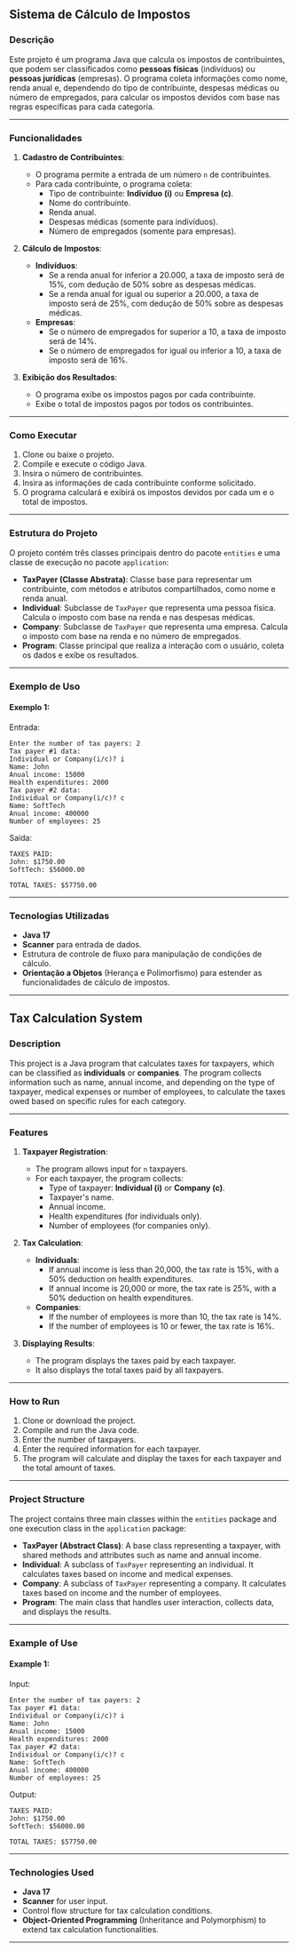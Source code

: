 
## Sistema de Cálculo de Impostos

### Descrição

Este projeto é um programa Java que calcula os impostos de contribuintes, que podem ser classificados como **pessoas físicas** (indivíduos) ou **pessoas jurídicas** (empresas). O programa coleta informações como nome, renda anual e, dependendo do tipo de contribuinte, despesas médicas ou número de empregados, para calcular os impostos devidos com base nas regras específicas para cada categoria.

---

### Funcionalidades

1. **Cadastro de Contribuintes**:
   - O programa permite a entrada de um número `n` de contribuintes.
   - Para cada contribuinte, o programa coleta:
     - Tipo de contribuinte: **Indivíduo (i)** ou **Empresa (c)**.
     - Nome do contribuinte.
     - Renda anual.
     - Despesas médicas (somente para indivíduos).
     - Número de empregados (somente para empresas).

2. **Cálculo de Impostos**:
   - **Indivíduos**:
     - Se a renda anual for inferior a 20.000, a taxa de imposto será de 15%, com dedução de 50% sobre as despesas médicas.
     - Se a renda anual for igual ou superior a 20.000, a taxa de imposto será de 25%, com dedução de 50% sobre as despesas médicas.
   - **Empresas**:
     - Se o número de empregados for superior a 10, a taxa de imposto será de 14%.
     - Se o número de empregados for igual ou inferior a 10, a taxa de imposto será de 16%.

3. **Exibição dos Resultados**:
   - O programa exibe os impostos pagos por cada contribuinte.
   - Exibe o total de impostos pagos por todos os contribuintes.

---

### Como Executar

1. Clone ou baixe o projeto.
2. Compile e execute o código Java.
3. Insira o número de contribuintes.
4. Insira as informações de cada contribuinte conforme solicitado.
5. O programa calculará e exibirá os impostos devidos por cada um e o total de impostos.

---

### Estrutura do Projeto

O projeto contém três classes principais dentro do pacote `entities` e uma classe de execução no pacote `application`:

- **TaxPayer (Classe Abstrata)**: Classe base para representar um contribuinte, com métodos e atributos compartilhados, como nome e renda anual.
- **Individual**: Subclasse de `TaxPayer` que representa uma pessoa física. Calcula o imposto com base na renda e nas despesas médicas.
- **Company**: Subclasse de `TaxPayer` que representa uma empresa. Calcula o imposto com base na renda e no número de empregados.
- **Program**: Classe principal que realiza a interação com o usuário, coleta os dados e exibe os resultados.

---

### Exemplo de Uso

#### Exemplo 1:

Entrada:
```plaintext
Enter the number of tax payers: 2
Tax payer #1 data:
Individual or Company(i/c)? i
Name: John
Anual income: 15000
Health expenditures: 2000
Tax payer #2 data:
Individual or Company(i/c)? c
Name: SoftTech
Anual income: 400000
Number of employees: 25
```

Saída:
```plaintext
TAXES PAID: 
John: $1750.00
SoftTech: $56000.00

TOTAL TAXES: $57750.00
```

---

### Tecnologias Utilizadas

- **Java 17**
- **Scanner** para entrada de dados.
- Estrutura de controle de fluxo para manipulação de condições de cálculo.
- **Orientação a Objetos** (Herança e Polimorfismo) para estender as funcionalidades de cálculo de impostos.

---

## Tax Calculation System

### Description

This project is a Java program that calculates taxes for taxpayers, which can be classified as **individuals** or **companies**. The program collects information such as name, annual income, and depending on the type of taxpayer, medical expenses or number of employees, to calculate the taxes owed based on specific rules for each category.

---

### Features

1. **Taxpayer Registration**:
   - The program allows input for `n` taxpayers.
   - For each taxpayer, the program collects:
     - Type of taxpayer: **Individual (i)** or **Company (c)**.
     - Taxpayer's name.
     - Annual income.
     - Health expenditures (for individuals only).
     - Number of employees (for companies only).

2. **Tax Calculation**:
   - **Individuals**:
     - If annual income is less than 20,000, the tax rate is 15%, with a 50% deduction on health expenditures.
     - If annual income is 20,000 or more, the tax rate is 25%, with a 50% deduction on health expenditures.
   - **Companies**:
     - If the number of employees is more than 10, the tax rate is 14%.
     - If the number of employees is 10 or fewer, the tax rate is 16%.

3. **Displaying Results**:
   - The program displays the taxes paid by each taxpayer.
   - It also displays the total taxes paid by all taxpayers.

---

### How to Run

1. Clone or download the project.
2. Compile and run the Java code.
3. Enter the number of taxpayers.
4. Enter the required information for each taxpayer.
5. The program will calculate and display the taxes for each taxpayer and the total amount of taxes.

---

### Project Structure

The project contains three main classes within the `entities` package and one execution class in the `application` package:

- **TaxPayer (Abstract Class)**: A base class representing a taxpayer, with shared methods and attributes such as name and annual income.
- **Individual**: A subclass of `TaxPayer` representing an individual. It calculates taxes based on income and medical expenses.
- **Company**: A subclass of `TaxPayer` representing a company. It calculates taxes based on income and the number of employees.
- **Program**: The main class that handles user interaction, collects data, and displays the results.

---

### Example of Use

#### Example 1:

Input:
```plaintext
Enter the number of tax payers: 2
Tax payer #1 data:
Individual or Company(i/c)? i
Name: John
Anual income: 15000
Health expenditures: 2000
Tax payer #2 data:
Individual or Company(i/c)? c
Name: SoftTech
Anual income: 400000
Number of employees: 25
```

Output:
```plaintext
TAXES PAID: 
John: $1750.00
SoftTech: $56000.00

TOTAL TAXES: $57750.00
```

---

### Technologies Used

- **Java 17**
- **Scanner** for user input.
- Control flow structure for tax calculation conditions.
- **Object-Oriented Programming** (Inheritance and Polymorphism) to extend tax calculation functionalities.

---

